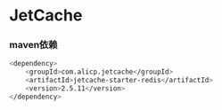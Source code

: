 # <a name ="top">JetCache</a>







### maven依赖

```sh
<dependency>
    <groupId>com.alicp.jetcache</groupId>
    <artifactId>jetcache-starter-redis</artifactId>
    <version>2.5.11</version>
</dependency>
```

